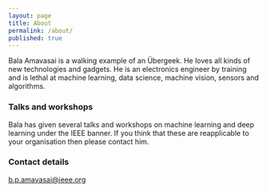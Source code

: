 ```yaml
---
layout: page
title: About
permalink: /about/
published: true
---
```


Bala Amavasai is a walking example of an Übergeek. He loves all kinds of new technologies and gadgets. He is an electronics engineer by training and is lethal at machine learning, data science, machine vision, sensors and algorithms.

### Talks and workshops

Bala has given several talks and workshops on machine learning and deep learning under the IEEE banner. If you think that these are reapplicable to your organisation then please contact him.

### Contact details

[b.p.amavasai@ieee.org](mailto:b.p.amavasai@ieee.org)
